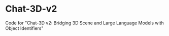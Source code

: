 # Chat-3D-v2
Code for "Chat-3D v2: Bridging 3D Scene and Large Language Models with Object Identifiers"
